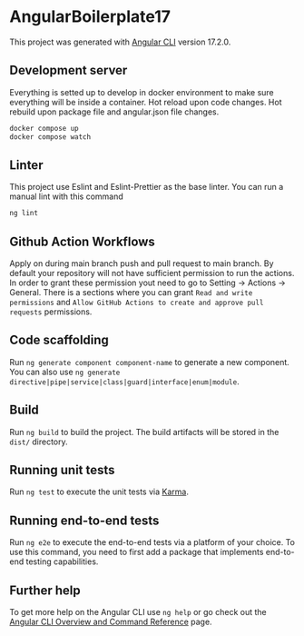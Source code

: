# AngularBoilerplate17

This project was generated with [Angular CLI](https://github.com/angular/angular-cli) version 17.2.0.

## Development server

Everything is setted up to develop in docker environment to make sure everything will be inside a container.
Hot reload upon code changes.
Hot rebuild upon package file and angular.json file changes.

```bash
docker compose up
docker compose watch
```

## Linter

This project use Eslint and Eslint-Prettier as the base linter. You can run a manual lint with this command

```bash
ng lint
```


## Github Action Workflows

Apply on during main branch push and pull request to main branch. By default your repository will not have sufficient permission to run the actions.
In order to grant these permission yout need to go to Setting -> Actions -> General.
There is a sections where you can grant `Read and write permissions` and `Allow GitHub Actions to create and approve pull requests` permissions.

## Code scaffolding

Run `ng generate component component-name` to generate a new component. You can also use `ng generate directive|pipe|service|class|guard|interface|enum|module`.

## Build

Run `ng build` to build the project. The build artifacts will be stored in the `dist/` directory.

## Running unit tests

Run `ng test` to execute the unit tests via [Karma](https://karma-runner.github.io).

## Running end-to-end tests

Run `ng e2e` to execute the end-to-end tests via a platform of your choice. To use this command, you need to first add a package that implements end-to-end testing capabilities.

## Further help

To get more help on the Angular CLI use `ng help` or go check out the [Angular CLI Overview and Command Reference](https://angular.io/cli) page.
